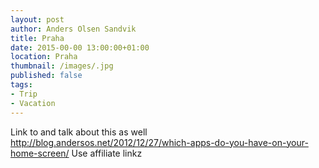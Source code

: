 ```yaml
---
layout: post
author: Anders Olsen Sandvik
title: Praha
date: 2015-00-00 13:00:00+01:00
location: Praha
thumbnail: /images/.jpg
published: false
tags:
- Trip
- Vacation
---
```



Link to and talk about this as well http://blog.andersos.net/2012/12/27/which-apps-do-you-have-on-your-home-screen/
Use affiliate linkz
